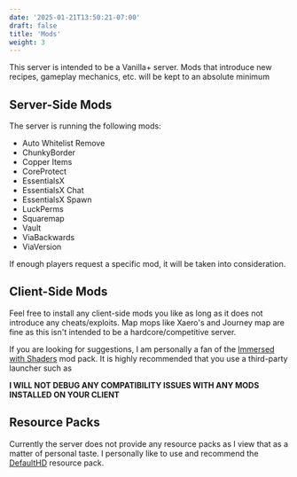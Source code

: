 ```yaml
---
date: '2025-01-21T13:50:21-07:00'
draft: false
title: 'Mods'
weight: 3
---
```


This server is intended to be a Vanilla+ server. Mods that introduce new recipes, gameplay mechanics, etc. will be kept to an absolute minimum

## Server-Side Mods

The server is running the following mods:

- Auto Whitelist Remove
- ChunkyBorder
- Copper Items
- CoreProtect
- EssentialsX
- EssentialsX Chat
- EssentialsX Spawn
- LuckPerms
- Squaremap
- Vault
- ViaBackwards
- ViaVersion

If enough players request a specific mod, it will be taken into consideration.

## Client-Side Mods

Feel free to install any client-side mods you like as long as it does not introduce any cheats/exploits. Map mops like Xaero's and Journey map are fine as this isn't intended to be a hardcore/competitive server.

If you are looking for suggestions, I am personally a fan of the [Immersed with Shaders](https://www.curseforge.com/minecraft/modpacks/immersed-with-shaders) mod pack. It is highly recommended that you use a third-party launcher such as 

**I WILL NOT DEBUG ANY COMPATIBILITY ISSUES WITH ANY MODS INSTALLED ON YOUR CLIENT**

## Resource Packs

Currently the server does not provide any resource packs as I view that as a matter of personal taste. I personally like to use and recommend the [DefaultHD](https://www.curseforge.com/minecraft/texture-packs/default-hd) resource pack.
